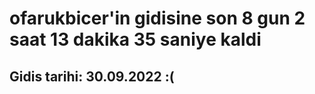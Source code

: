 # ofarukbicer'in gidisine son 8 gun 2 saat 13 dakika 35 saniye kaldi

## Gidis tarihi: 30.09.2022 :(